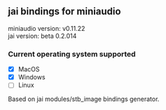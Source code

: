 ## jai bindings for miniaudio

miniaudio version: v0.11.22</br>
jai version: beta 0.2.014

### Current operating system supported

- [x] MacOS
- [x] Windows
- [ ] Linux

Based on jai modules/stb_image bindings generator.
